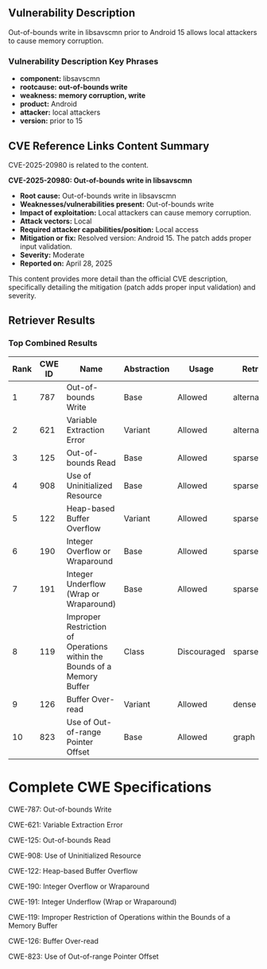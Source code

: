 ## Vulnerability Description
Out-of-bounds write in libsavscmn prior to Android 15 allows local attackers to cause memory corruption.

### Vulnerability Description Key Phrases
- **component:** libsavscmn
- **rootcause:** **out-of-bounds write**
- **weakness:** **memory corruption, write**
- **product:** Android
- **attacker:** local attackers
- **version:** prior to 15

## CVE Reference Links Content Summary
CVE-2025-20980 is related to the content.

**CVE-2025-20980: Out-of-bounds write in libsavscmn**

*   **Root cause:** Out-of-bounds write in libsavscmn
*   **Weaknesses/vulnerabilities present:** Out-of-bounds write
*   **Impact of exploitation:** Local attackers can cause memory corruption.
*   **Attack vectors:** Local
*   **Required attacker capabilities/position:** Local access
*   **Mitigation or fix:** Resolved version: Android 15. The patch adds proper input validation.
*   **Severity:** Moderate
*   **Reported on:** April 28, 2025

This content provides more detail than the official CVE description, specifically detailing the mitigation (patch adds proper input validation) and severity.

## Retriever Results

### Top Combined Results

| Rank | CWE ID | Name | Abstraction | Usage  | Retrievers | Individual Scores |
|------|--------|------|-------------|-------|------------|-------------------|
| 1 | 787 | Out-of-bounds Write | Base | Allowed | alternate_terms | 1.000 |
| 2 | 621 | Variable Extraction Error | Variant | Allowed | alternate_terms | 0.700 |
| 3 | 125 | Out-of-bounds Read | Base | Allowed | sparse | 0.169 |
| 4 | 908 | Use of Uninitialized Resource | Base | Allowed | sparse | 0.165 |
| 5 | 122 | Heap-based Buffer Overflow | Variant | Allowed | sparse | 0.161 |
| 6 | 190 | Integer Overflow or Wraparound | Base | Allowed | sparse | 0.158 |
| 7 | 191 | Integer Underflow (Wrap or Wraparound) | Base | Allowed | sparse | 0.158 |
| 8 | 119 | Improper Restriction of Operations within the Bounds of a Memory Buffer | Class | Discouraged | sparse | 0.156 |
| 9 | 126 | Buffer Over-read | Variant | Allowed | dense | 0.575 |
| 10 | 823 | Use of Out-of-range Pointer Offset | Base | Allowed | graph | 0.003 |



# Complete CWE Specifications

CWE-787: Out-of-bounds Write

CWE-621: Variable Extraction Error

CWE-125: Out-of-bounds Read

CWE-908: Use of Uninitialized Resource

CWE-122: Heap-based Buffer Overflow

CWE-190: Integer Overflow or Wraparound

CWE-191: Integer Underflow (Wrap or Wraparound)

CWE-119: Improper Restriction of Operations within the Bounds of a Memory Buffer

CWE-126: Buffer Over-read

CWE-823: Use of Out-of-range Pointer Offset